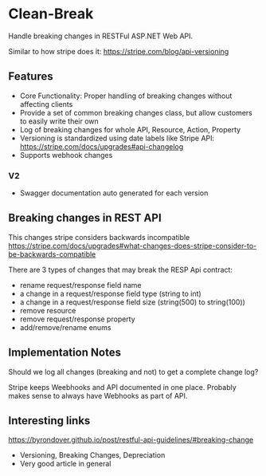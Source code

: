 # Clean-Break

Handle breaking changes in RESTFul ASP.NET Web API.

Similar to how stripe does it:
https://stripe.com/blog/api-versioning



## Features

* Core Functionality: Proper handling of breaking changes without affecting clients
* Provide a set of common breaking changes class, but allow customers to easily write their own
* Log of breaking changes for whole API, Resource, Action, Property
* Versioning is standardized using date labels like Stripe API: https://stripe.com/docs/upgrades#api-changelog
* Supports webhook changes

### V2
* Swagger documentation auto generated for each version



##  Breaking changes in REST API

This changes stripe considers backwards incompatible
https://stripe.com/docs/upgrades#what-changes-does-stripe-consider-to-be-backwards-compatible

There are 3 types of changes that may break the RESP Api contract:

* rename request/response field name
* a change in a request/response field type (string to int)
* a change in a request/response field size (string(500) to string(100))
* remove resource
* remove request/response property
* add/remove/rename enums


## Implementation Notes

Should we log all changes (breaking and not) to get a complete change log?

Stripe keeps Weebhooks and API documented in one place. Probably makes sense to always have Webhooks as part of API.



## Interesting links


https://byrondover.github.io/post/restful-api-guidelines/#breaking-change
- Versioning, Breaking Changes, Depreciation
- Very good article in general
